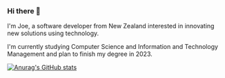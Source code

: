 ### Hi there 👋

I'm Joe, a software developer from New Zealand interested in innovating new solutions using technology.

I'm currently studying Computer Science and Information and Technology Management and plan to finish my degree in 2023.

[![Anurag's GitHub stats](https://github-readme-stats.vercel.app/api?username=joewuthrich)](https://github.com/anuraghazra/github-readme-stats)

<!--
**joewuthrich/joewuthrich** is a ✨ _special_ ✨ repository because its `README.md` (this file) appears on your GitHub profile.

Here are some ideas to get you started:

- 🔭 I’m currently working on ...
- 🌱 I’m currently learning ...
- 👯 I’m looking to collaborate on ...
- 🤔 I’m looking for help with ...
- 💬 Ask me about ...
- 📫 How to reach me: ...
- 😄 Pronouns: ...
- ⚡ Fun fact: ...
-->
